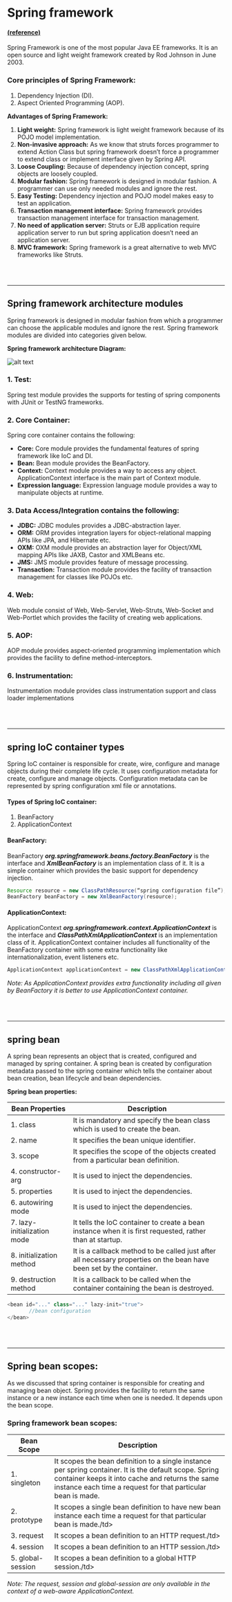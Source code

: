 # Spring framework  

#### [(reference)](http://tutorialspointexamples.com/spring-tutorial-beginners-eclipse/)

Spring Framework is one of the most popular Java EE frameworks. It is an open source and light weight framework created by Rod Johnson in June 2003.

### Core principles of Spring Framework:
1. Dependency Injection (DI).
2. Aspect Oriented Programming (AOP).

**Advantages of Spring Framework:**

1. **Light weight:**
Spring framework is light weight framework because of its POJO model implementation.
2. **Non-invasive approach:**
As we know that struts forces programmer to extend Action Class but spring framework doesn’t force a programmer to extend class or implement interface given by Spring API.
3. **Loose Coupling:**
Because of dependency injection concept, spring objects are loosely coupled.
4. **Modular fashion:**
Spring framework is designed in modular fashion. A programmer can use only needed modules and ignore the rest.
5. **Easy Testing:**
Dependency injection and POJO model makes easy to test an application.
6. **Transaction management interface:**
Spring framework provides transaction management interface for transaction management.
7. **No need of application server:**
Struts or EJB application require application server to run but spring application doesn’t need an application server.
8. **MVC framework:**
Spring framework is a great alternative to web MVC frameworks like Struts.

<br>
<br>

** **

## Spring framework architecture modules

Spring framework is designed in modular fashion from which a programmer can choose the applicable modules and ignore the rest. Spring framework modules are divided into categories given below.

**Spring framework architecture Diagram:**

![alt text][logo]

[logo]: http://tutorialspointexamples.com/wp-content/uploads/2015/09/spring-overview.png "Spring framework architecture"


### 1. Test:

Spring test module provides the supports for testing of spring components with JUnit or TestNG frameworks.

### 2. Core Container:

Spring core container contains the following:

* **Core:** Core module provides the fundamental features of spring framework like IoC and DI.
*	**Bean:** Bean module provides the BeanFactory.
* **Context:** Context module provides a way to access any object. ApplicationContext interface is the main part of Context module.
*	**Expression language:** Expression language module provides a way to manipulate objects at runtime.

### 3.	Data Access/Integration contains the following:

* **JDBC:** JDBC modules provides a JDBC-abstraction layer.
* **ORM:** ORM provides integration layers for object-relational mapping APIs like JPA, and Hibernate etc.
* **OXM:** OXM module provides an abstraction layer for Object/XML mapping APIs like JAXB, Castor and XMLBeans etc.
* **JMS:** JMS module provides feature of message processing.
* **Transaction:** Transaction module provides the facility of transaction management for classes like POJOs etc.

### 4.	Web:

Web module consist of Web, Web-Servlet, Web-Struts, Web-Socket and Web-Portlet which provides the facility of creating web applications.

### 5. AOP:

AOP module provides aspect-oriented programming implementation which provides the facility to define method-interceptors.

### 6.	Instrumentation:

Instrumentation module provides class instrumentation support and class loader implementations

<br>
<br>

** **

## spring IoC container types

Spring IoC container is responsible for create, wire, configure and manage objects during their complete life cycle. It uses configuration metadata for create, configure and manage objects. Configuration metadata can be represented by spring configuration xml file or annotations.

#### Types of Spring IoC container:

1.	BeanFactory
2.	ApplicationContext

#### BeanFactory:

BeanFactory **_org.springframework.beans.factory.BeanFactory_** is the interface and **_XmlBeanFactory_** is an implementation class of it. It is a simple container which provides the basic support for dependency injection.

```java
Resource resource = new ClassPathResource(“spring configuration file”);
BeanFactory beanFactory = new XmlBeanFactory(resource);
```

#### ApplicationContext:

ApplicationContext **_org.springframework.context.ApplicationContext_** is the interface and **_ClassPathXmlApplicationContext_** is an implementation class of it. ApplicationContext container includes all functionality of the BeanFactory container with some extra functionality like internationalization, event listeners etc.

```java
ApplicationContext applicationContext = new ClassPathXmlApplicationContext("spring configuration file");
```

_Note: As ApplicationContext provides extra functionality including all given by BeanFactory it is better to use ApplicationContext container._

<br>
<br>

** **

## spring bean

A spring bean represents an object that is created, configured and managed by spring container. A spring bean is created by configuration metadata passed to the spring container which tells the container about bean creation, bean lifecycle and bean dependencies.

**Spring bean properties:**

<table class="table">
    <thead>
      <tr>
        <th>Bean Properties</th>
        <th>Description</th>
      </tr>
    </thead>
    <tbody>
      <tr>
        <td>1. class</td>
        <td>It is mandatory and specify the bean class which is used to create the bean.</td>
      </tr>
      <tr>
        <td>2. name</td>
        <td>It specifies the bean unique identifier.</td>
      </tr>
      <tr>
        <td>3. scope</td>
        <td>It specifies the scope of the objects created from a particular bean definition.</td>
      </tr>
      <tr>
        <td>4. constructor-arg</td>
        <td>It is used to inject the dependencies.</td>
      </tr>
      <tr>
        <td>5. properties</td>
        <td>It is used to inject the dependencies.</td>
      </tr>
      <tr>
        <td>6. autowiring mode</td>
        <td>It is used to inject the dependencies.</td>
      </tr>
      <tr>
        <td>7. lazy-initialization mode</td>
        <td>It tells the IoC container to create a bean instance when it is first requested, rather than at startup.</td>
      </tr>
      <tr>
        <td>8. initialization method</td>
        <td>It is a callback method to be called just after all necessary properties on the bean have been set by the container.</td>
      </tr>
      <tr>
        <td>9. destruction method</td>
        <td>It is a callback to be called when the container containing the bean is destroyed.
 </td>
      </tr>
    </tbody>
  </table>


```java
<bean id="..." class="..." lazy-init="true">
       //bean configuration
</bean>
```

<br>
<br>

** **

## Spring bean scopes:

As we discussed that spring container is responsible for creating and managing bean object. Spring provides the facility to return the same instance or a new instance each time when one is needed. It depends upon the bean scope.

### Spring framework bean scopes:

<table class="table">
    <thead>
      <tr>
        <th>Bean Scope</th>
        <th>Description</th>
      </tr>
    </thead>
    <tbody>
      <tr>
        <td>1. singleton</td>
        <td>It scopes the bean definition to a single instance per spring container. It is the default scope. Spring container keeps it into cache and returns the same instance each time a request for that particular bean is made.</td>
      </tr>
     <tr>
          <td>2. prototype	</td>
          <td>It scopes a single bean definition to have new bean instance each time a request for that particular bean is made./td>
      </tr>
      <tr>
          <td>3. request</td>
          <td>It scopes a bean definition to an HTTP request./td>
      </tr>
      <tr>
          <td>4. session</td>
          <td>It scopes a bean definition to an HTTP session./td>
      </tr>
        <tr>
          <td>5. global-session</td>
          <td>It scopes a bean definition to a global HTTP session./td>
      </tr>
    </tbody>
</table>

_Note: The request, session and global-session are only available in the context of a web-aware ApplicationContext._



























